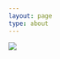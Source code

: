 ```yaml
---
layout: page
type: about
---
```


![](https://github.com/HeesunPark26/heesunpark26.github.io/assets/images/Elsie.jpeg)
